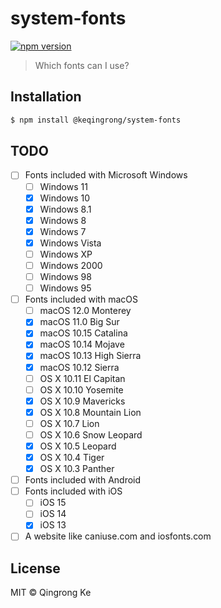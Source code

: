 # system-fonts

[![npm version](https://img.shields.io/npm/v/@keqingrong/system-fonts.svg)](https://www.npmjs.com/package/@keqingrong/system-fonts)

> Which fonts can I use?

## Installation

```sh
$ npm install @keqingrong/system-fonts
```

## TODO

- [ ] Fonts included with Microsoft Windows
  - [ ] Windows 11
  - [x] Windows 10
  - [x] Windows 8.1
  - [x] Windows 8
  - [x] Windows 7
  - [x] Windows Vista
  - [ ] Windows XP
  - [ ] Windows 2000
  - [ ] Windows 98
  - [ ] Windows 95
- [ ] Fonts included with macOS
  - [ ] macOS 12.0 Monterey
  - [x] macOS 11.0 Big Sur
  - [x] macOS 10.15 Catalina
  - [x] macOS 10.14 Mojave
  - [x] macOS 10.13 High Sierra
  - [x] macOS 10.12 Sierra
  - [ ] OS X 10.11 El Capitan
  - [ ] OS X 10.10 Yosemite
  - [x] OS X 10.9 Mavericks
  - [x] OS X 10.8 Mountain Lion
  - [ ] OS X 10.7 Lion
  - [ ] OS X 10.6 Snow Leopard
  - [x] OS X 10.5 Leopard
  - [x] OS X 10.4 Tiger
  - [x] OS X 10.3 Panther
- [ ] Fonts included with Android
- [ ] Fonts included with iOS
  - [ ] iOS 15
  - [ ] iOS 14
  - [x] iOS 13
- [ ] A website like caniuse.com and iosfonts.com

## License

MIT © Qingrong Ke
